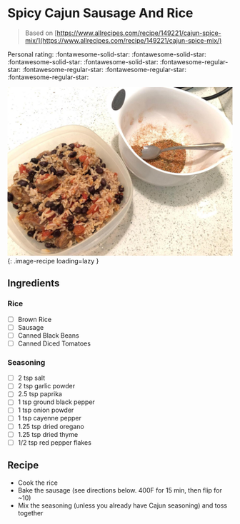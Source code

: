 # Spicy Cajun Sausage And Rice

> Based on [https://www.allrecipes.com/recipe/149221/cajun-spice-mix/](https://www.allrecipes.com/recipe/149221/cajun-spice-mix/)

<!-- {cts} rating=1; (User can specify rating on scale of 1-5) -->
Personal rating: :fontawesome-solid-star: :fontawesome-solid-star: :fontawesome-solid-star: :fontawesome-solid-star: :fontawesome-regular-star: :fontawesome-regular-star: :fontawesome-regular-star: :fontawesome-regular-star:
<!-- {cte} -->

<!-- {cts} name_image=spicy_cajun_sausage_and_rice.jpeg; (User can specify image name) -->
![spicy_cajun_sausage_and_rice.jpeg](./spicy_cajun_sausage_and_rice.jpeg){: .image-recipe loading=lazy }
<!-- {cte} -->

## Ingredients

### Rice

* [ ] Brown Rice
* [ ] Sausage
* [ ] Canned Black Beans
* [ ] Canned Diced Tomatoes

### Seasoning

* [ ] 2 tsp salt
* [ ] 2 tsp garlic powder
* [ ] 2.5 tsp paprika
* [ ] 1 tsp ground black pepper
* [ ] 1 tsp onion powder
* [ ] 1 tsp cayenne pepper
* [ ] 1.25 tsp dried oregano
* [ ] 1.25 tsp dried thyme
* [ ] 1/2 tsp red pepper flakes

## Recipe

* Cook the rice
* Bake the sausage (see directions below. 400F for 15 min, then flip for ~10)
* Mix the seasoning (unless you already have Cajun seasoning) and toss together
